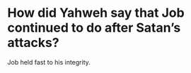 # How did Yahweh say that Job continued to do after Satan’s attacks?

Job held fast to his integrity.
